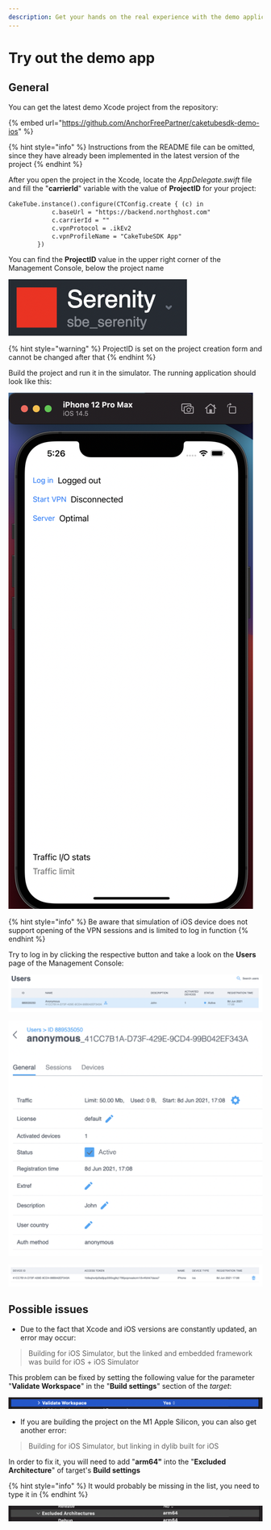 ```yaml
---
description: Get your hands on the real experience with the demo application
---
```


# Try out the demo app

## General

You can get the latest demo Xcode project from the repository:

{% embed url="https://github.com/AnchorFreePartner/caketubesdk-demo-ios" %}

{% hint style="info" %}
Instructions from the README file can be omitted, since they have already been implemented in the latest version of the project
{% endhint %}

After you open the project in the Xcode, locate the _AppDelegate.swift_ file and fill the "**carrierId**" variable with the value of **ProjectID** for your project:

```text
CakeTube.instance().configure(CTConfig.create { (c) in
            c.baseUrl = "https://backend.northghost.com"
            c.carrierId = ""
            c.vpnProtocol = .ikEv2
            c.vpnProfileName = "CakeTubeSDK App"
        })
```

You can find the **ProjectID** value in the upper right corner of the Management Console, below the project name

![](../.gitbook/assets/screenshot-2021-06-08-at-19.28.14.png)

{% hint style="warning" %}
ProjectID is set on the project creation form and cannot be changed after that
{% endhint %}

Build the project and run it in the simulator. The running application should look like this:

![](../.gitbook/assets/screenshot-2021-06-08-at-17.26.43.png)

{% hint style="info" %}
Be aware that simulation of iOS device does not support opening of the VPN sessions and is limited to log in function
{% endhint %}

Try to log in by clicking the respective button and take a look on the **Users** page of the Management Console:

![](../.gitbook/assets/screenshot-2021-06-08-at-17.09.35.png)

![](../.gitbook/assets/screenshot-2021-06-08-at-17.09.45.png)

![](../.gitbook/assets/screenshot-2021-06-08-at-17.10.01.png)



## Possible issues

* Due to the fact that Xcode and iOS versions are constantly updated, an error may occur:

> Building for iOS Simulator, but the linked and embedded framework was build for iOS + iOS Simulator

This problem can be fixed by setting the following value for the parameter "**Validate Workspace**" in the "**Build settings**" section of the _target_:

![](../.gitbook/assets/screenshot-2021-06-08-at-14.26.51.png)

* If you are building the project on the M1 Apple Silicon, you can also get another error:

> Building for iOS Simulator, but linking in dylib built for iOS

In order to fix it, you will need to add "**arm64"** into the "**Excluded Architecture**" of target's **Build settings**

{% hint style="info" %}
It would probably be missing in the list, you need to type it in
{% endhint %}

![](../.gitbook/assets/screenshot-2021-06-08-at-14.27.21.png)

